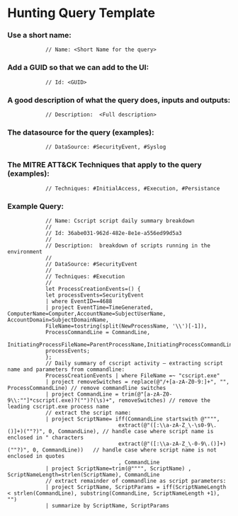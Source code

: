 # Hunting Query Template

### Use a short name:
				// Name: <Short Name for the query>

### Add a GUID so that we can add to the UI:
				// Id: <GUID>

### A good description of what the query does, inputs and outputs:
				// Description:  <Full description>
				
### The datasource for the query (examples):
				// DataSource: #SecurityEvent, #Syslog

### The MITRE ATT&CK Techniques that apply to the query (examples):
				// Techniques: #InitialAccess, #Execution, #Persistance
								
### Example Query:
				// Name: Cscript script daily summary breakdown
				//
				// Id: 36abe031-962d-482e-8e1e-a556ed99d5a3
				//
				// Description:  breakdown of scripts running in the environment
				//
				// DataSource: #SecurityEvent
				//
				// Techniques: #Execution
				//
				let ProcessCreationEvents=() {
				let processEvents=SecurityEvent
				| where EventID==4688
				| project EventTime=TimeGenerated, ComputerName=Computer,AccountName=SubjectUserName, AccountDomain=SubjectDomainName,
				FileName=tostring(split(NewProcessName, '\\')[-1]),
				ProcessCommandLine = CommandLine, 
				InitiatingProcessFileName=ParentProcessName,InitiatingProcessCommandLine="",InitiatingProcessParentFileName="";
				processEvents;
				};
				// Daily summary of cscript activity – extracting script name and parameters from commandline:
				ProcessCreationEvents | where FileName =~ "cscript.exe"
				| project removeSwitches = replace(@"/+[a-zA-Z0-9:]+", "", ProcessCommandLine) // remove commandline switches
				| project CommandLine = trim(@"[a-zA-Z0-9\\:""]*cscript(.exe)?("")?(\s)+", removeSwitches) // remove the leading cscript.exe process name 
				// extract the script name: 
				| project ScriptName= iff(CommandLine startswith @"""", 
				                       extract(@"([:\\a-zA-Z_\-\s0-9\.()]+)(""?)", 0, CommandLine), // handle case where script name is enclosed in " characters
				                       extract(@"([:\\a-zA-Z_\-0-9\.()]+)(""?)", 0, CommandLine))   // handle case where script name is not enclosed in quotes                    
				                       , CommandLine 
				| project ScriptName=trim(@"""", ScriptName) , ScriptNameLength=strlen(ScriptName), CommandLine 
				// extract remainder of commandline as script parameters: 
				| project ScriptName, ScriptParams = iff(ScriptNameLength < strlen(CommandLine), substring(CommandLine, ScriptNameLength +1), "")
				| summarize by ScriptName, ScriptParams 